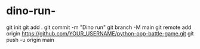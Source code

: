 # dino-run-
git init git add . git commit -m "Dino run" git branch -M main git remote add origin https://github.com/YOUR_USERNAME/python-oop-battle-game.git git push -u origin main
